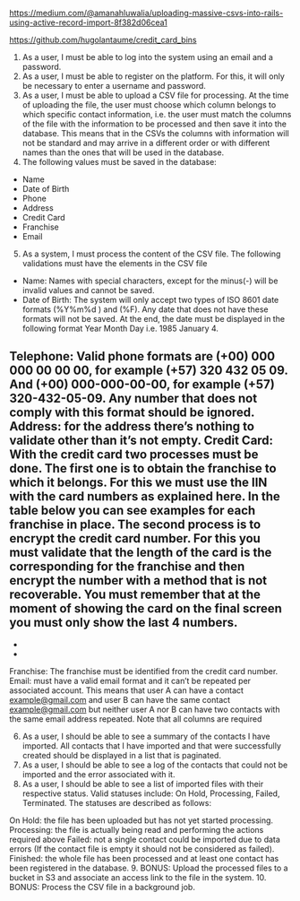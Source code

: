 
https://medium.com/@amanahluwalia/uploading-massive-csvs-into-rails-using-active-record-import-8f382d06cea1

https://github.com/hugolantaume/credit_card_bins

1. As a user, I must be able to log into the system using an email and a password.
2. As a user, I must be able to register on the platform. For this, it will only be necessary to
enter a username and password.
3. As a user, I must be able to upload a CSV file for processing. At the time of uploading
the file, the user must choose which column belongs to which specific contact
information, i.e. the user must match the columns of the file with the information to be
processed and then save it into the database. This means that in the CSVs the columns
with information will not be standard and may arrive in a different order or with different
names than the ones that will be used in the database.
4. The following values must be saved in the database:
- Name
- Date of Birth
- Phone
- Address
- Credit Card
- Franchise
- Email
5. As a system, I must process the content of the CSV file. The following validations must
have the elements in the CSV file
- Name: Names with special characters, except for the minus(-) will be invalid
values and cannot be saved.
- Date of Birth: The system will only accept two types of ISO 8601 date formats
(%Y%m%d ) and (%F). Any date that does not have these formats will not be
saved. At the end, the date must be displayed in the following format Year Month
Day i.e. 1985 January 4.

Telephone: Valid phone formats are (+00) 000 000 00 00 00, for example (+57)
320 432 05 09. And (+00) 000-000-00-00, for example (+57) 320-432-05-09. Any
number that does not comply with this format should be ignored.
Address: for the address there’s nothing to validate other than it’s not empty.
Credit Card: With the credit card two processes must be done. The first one is to
obtain the franchise to which it belongs. For this we must use the IIN with the
card numbers as explained here. In the table below you can see examples for
each franchise in place. The second process is to encrypt the credit card number.
For this you must validate that the length of the card is the corresponding for the
franchise and then encrypt the number with a method that is not recoverable. You
must remember that at the moment of showing the card on the final screen you
must only show the last 4 numbers.
-
-
-
Franchise: The franchise must be identified from the credit card number.
Email: must have a valid email format and it can’t be repeated per associated
account. This means that user A can have a contact example@gmail.com and
user B can have the same contact example@gmail.com but neither user A nor B
can have two contacts with the same email address repeated.
Note that all columns are required

6. As a user, I should be able to see a summary of the contacts I have imported. All
contacts that I have imported and that were successfully created should be displayed in
a list that is paginated.
7. As a user, I should be able to see a log of the contacts that could not be imported and
the error associated with it.
8. As a user, I should be able to see a list of imported files with their respective status. Valid
statuses include: On Hold, Processing, Failed, Terminated.
The statuses are described as follows:

On Hold: the file has been uploaded but has not yet started processing.
Processing: the file is actually being read and performing the actions required
above
Failed: not a single contact could be imported due to data errors (If the contact
file is empty it should not be considered as failed).
Finished: the whole file has been processed and at least one contact has been
registered in the database.
9. BONUS: Upload the processed files to a bucket in S3 and associate an access link
to the file in the system.
10. BONUS: Process the CSV file in a background job.

